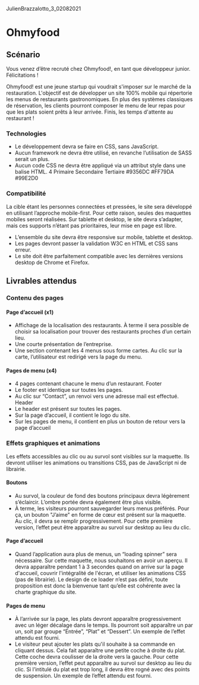 JulienBrazzalotto_3_02082021

# Ohmyfood

## Scénario
Vous venez d’être recruté chez Ohmyfood!, en tant que développeur junior. Félicitations !

Ohmyfood! est une jeune startup qui voudrait s'imposer sur le marché de la restauration. L'objectif est de développer un site 100% mobile qui répertorie les menus de restaurants gastronomiques. En plus des systèmes classiques de réservation, les clients pourront composer le menu de leur repas pour que les plats soient prêts à leur arrivée. Finis, les temps d'attente au restaurant !

### Technologies
- Le développement devra se faire en CSS, sans JavaScript.
- Aucun framework ne devra être utilisé, en revanche l’utilisation de SASS serait un
plus.
- Aucun code CSS ne devra être appliqué via un attribut style dans une balise HTML.
4
Primaire Secondaire Tertiaire
#9356DC #FF79DA #99E2D0
### Compatibilité
La cible étant les personnes connectées et pressées, le site sera développé en utilisant
l’approche mobile-first. Pour cette raison, seules des maquettes mobiles seront réalisées.
Sur tablette et desktop, le site devra s’adapter, mais ces supports n’étant pas prioritaires,
leur mise en page est libre.
- L’ensemble du site devra être responsive sur mobile, tablette et desktop.
- Les pages devront passer la validation W3C en HTML et CSS sans erreur.
- Le site doit être parfaitement compatible avec les dernières versions desktop de
Chrome et Firefox.

## Livrables attendus

### Contenu des pages

#### Page d’accueil (x1)
- Affichage de la localisation des restaurants. À terme il sera possible de choisir sa
localisation pour trouver des restaurants proches d’un certain lieu.
- Une courte présentation de l’entreprise.
- Une section contenant les 4 menus sous forme cartes. Au clic sur la carte,
l’utilisateur est redirigé vers la page du menu.
#### Pages de menu (x4)
- 4 pages contenant chacune le menu d’un restaurant.
Footer
- Le footer est identique sur toutes les pages.
- Au clic sur “Contact”, un renvoi vers une adresse mail est effectué.
Header
- Le header est présent sur toutes les pages.
- Sur la page d’accueil, il contient le logo du site.
- Sur les pages de menu, il contient en plus un bouton de retour vers la page d’accueil

### Effets graphiques et animations

Les effets accessibles au clic ou au survol sont visibles sur la maquette. Ils devront utiliser
les animations ou transitions CSS, pas de JavaScript ni de librairie.
#### Boutons
- Au survol, la couleur de fond des boutons principaux devra légèrement s’éclaircir.
L’ombre portée devra également être plus visible.
- À terme, les visiteurs pourront sauvegarder leurs menus préférés. Pour ça, un
bouton "J’aime" en forme de cœur est présent sur la maquette. Au clic, il devra se
remplir progressivement. Pour cette première version, l’effet peut être apparaître au
survol sur desktop au lieu du clic.
#### Page d’accueil
- Quand l’application aura plus de menus, un “loading spinner” sera nécessaire. Sur
cette maquette, nous souhaitons en avoir un aperçu. Il devra apparaître pendant 1 à
3 secondes quand on arrive sur la page d'accueil, couvrir l'intégralité de l'écran, et
utiliser les animations CSS (pas de librairie). Le design de ce loader n’est pas défini,
toute proposition est donc la bienvenue tant qu’elle est cohérente avec la charte
graphique du site.
#### Pages de menu
- À l’arrivée sur la page, les plats devront apparaître progressivement avec un léger
décalage dans le temps. Ils pourront soit apparaître un par un, soit par groupe
“Entrée”, “Plat” et “Dessert”. Un exemple de l’effet attendu est fourni.
- Le visiteur peut ajouter les plats qu'il souhaite à sa commande en cliquant dessus.
Cela fait apparaître une petite coche à droite du plat. Cette coche devra coulisser de
la droite vers la gauche. Pour cette première version, l’effet peut apparaître au survol
sur desktop au lieu du clic. Si l’intitulé du plat est trop long, il devra être rogné avec
des points de suspension. Un exemple de l’effet attendu est fourni.
